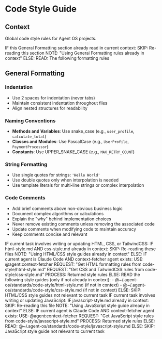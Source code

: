 # Code Style Guide

## Context

Global code style rules for Agent OS projects.

<conditional-block context-check="general-formatting">
IF this General Formatting section already read in current context:
  SKIP: Re-reading this section
  NOTE: "Using General Formatting rules already in context"
ELSE:
  READ: The following formatting rules

## General Formatting

### Indentation
- Use 2 spaces for indentation (never tabs)
- Maintain consistent indentation throughout files
- Align nested structures for readability

### Naming Conventions
- **Methods and Variables**: Use snake_case (e.g., `user_profile`, `calculate_total`)
- **Classes and Modules**: Use PascalCase (e.g., `UserProfile`, `PaymentProcessor`)
- **Constants**: Use UPPER_SNAKE_CASE (e.g., `MAX_RETRY_COUNT`)

### String Formatting
- Use single quotes for strings: `'Hello World'`
- Use double quotes only when interpolation is needed
- Use template literals for multi-line strings or complex interpolation

### Code Comments
- Add brief comments above non-obvious business logic
- Document complex algorithms or calculations
- Explain the "why" behind implementation choices
- Never remove existing comments unless removing the associated code
- Update comments when modifying code to maintain accuracy
- Keep comments concise and relevant
</conditional-block>

<conditional-block task-condition="html-css-tailwind" context-check="html-css-style">
IF current task involves writing or updating HTML, CSS, or TailwindCSS:
  IF html-style.md AND css-style.md already in context:
    SKIP: Re-reading these files
    NOTE: "Using HTML/CSS style guides already in context"
  ELSE:
    <context_fetcher_strategy>
      IF current agent is Claude Code AND context-fetcher agent exists:
        USE: @agent:context-fetcher
        REQUEST: "Get HTML formatting rules from code-style/html-style.md"
        REQUEST: "Get CSS and TailwindCSS rules from code-style/css-style.md"
        PROCESS: Returned style rules
      ELSE:
        READ the following style guides (only if not already in context):
        - @~/.agent-os/standards/code-style/html-style.md (if not in context)
        - @~/.agent-os/standards/code-style/css-style.md (if not in context)
    </context_fetcher_strategy>
ELSE:
  SKIP: HTML/CSS style guides not relevant to current task
</conditional-block>

<conditional-block task-condition="javascript" context-check="javascript-style">
IF current task involves writing or updating JavaScript:
  IF javascript-style.md already in context:
    SKIP: Re-reading this file
    NOTE: "Using JavaScript style guide already in context"
  ELSE:
    <context_fetcher_strategy>
      IF current agent is Claude Code AND context-fetcher agent exists:
        USE: @agent:context-fetcher
        REQUEST: "Get JavaScript style rules from code-style/javascript-style.md"
        PROCESS: Returned style rules
      ELSE:
        READ: @~/.agent-os/standards/code-style/javascript-style.md
    </context_fetcher_strategy>
ELSE:
  SKIP: JavaScript style guide not relevant to current task
</conditional-block>
